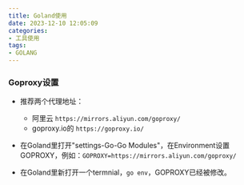 ```yaml
---
title: Goland使用
date: 2023-12-10 12:05:09
categories:
- 工具使用
tags:
- GOLANG
---
```


### Goproxy设置

- 推荐两个代理地址：
  - 阿里云 `https://mirrors.aliyun.com/goproxy/`
  - goproxy.io的 `https://goproxy.io/` 
- 在Goland里打开"settings-Go-Go Modules"，在Environment设置GOPROXY，例如：`GOPROXY=https://mirrors.aliyun.com/goproxy/`

- 在Goland里新打开一个termnial，`go env`，GOPROXY已经被修改。



